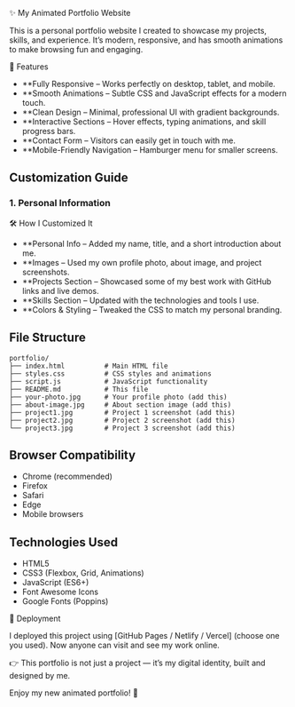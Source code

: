 ✨ My Animated Portfolio Website

This is a personal portfolio website I created to showcase my projects, skills, and experience.
It’s modern, responsive, and has smooth animations to make browsing fun and engaging.

🚀 Features

- **Fully Responsive – Works perfectly on desktop, tablet, and mobile.
- **Smooth Animations – Subtle CSS and JavaScript effects for a modern touch.
- **Clean Design – Minimal, professional UI with gradient backgrounds.
- **Interactive Sections – Hover effects, typing animations, and skill progress bars.
- **Contact Form – Visitors can easily get in touch with me.
- **Mobile-Friendly Navigation – Hamburger menu for smaller screens.

## Customization Guide

### 1. Personal Information

🛠 How I Customized It

- **Personal Info – Added my name, title, and a short introduction about me.
- **Images – Used my own profile photo, about image, and project screenshots.
- **Projects Section – Showcased some of my best work with GitHub links and live demos.
- **Skills Section – Updated with the technologies and tools I use.
- **Colors & Styling – Tweaked the CSS to match my personal branding.



## File Structure

```
portfolio/
├── index.html          # Main HTML file
├── styles.css          # CSS styles and animations
├── script.js           # JavaScript functionality
├── README.md           # This file
├── your-photo.jpg      # Your profile photo (add this)
├── about-image.jpg     # About section image (add this)
├── project1.jpg        # Project 1 screenshot (add this)
├── project2.jpg        # Project 2 screenshot (add this)
└── project3.jpg        # Project 3 screenshot (add this)
```


## Browser Compatibility

- Chrome (recommended)
- Firefox
- Safari
- Edge
- Mobile browsers

## Technologies Used

- HTML5
- CSS3 (Flexbox, Grid, Animations)
- JavaScript (ES6+)
- Font Awesome Icons
- Google Fonts (Poppins)

🚀 Deployment

I deployed this project using [GitHub Pages / Netlify / Vercel] (choose one you used).
Now anyone can visit and see my work online.

👉 This portfolio is not just a project — it’s my digital identity, built and designed by me.

Enjoy my new animated portfolio! 🚀

